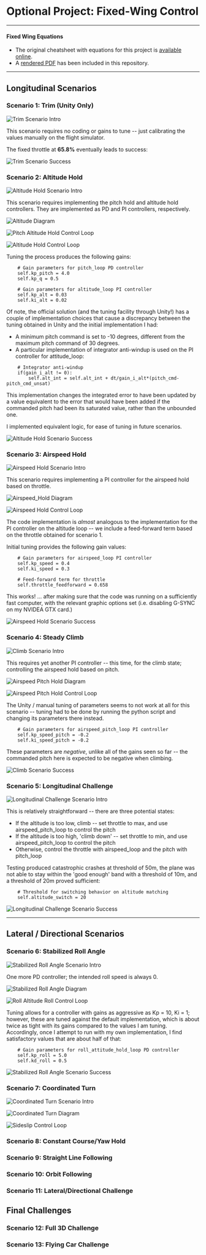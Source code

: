 # Optional Project: Fixed-Wing Control

---

#### Fixed Wing Equations
* The original cheatsheet with equations for this project is [available online](https://www.overleaf.com/read/cvqmtzyhqjnj).
* A [rendered PDF](Fixed%20Wing%20Cheatsheet.pdf) has been included in this repository.

---

## Longitudinal Scenarios

### Scenario 1: Trim (Unity Only)

![Trim Scenario Intro](images/scenario/scenario1_intro.png)

This scenario requires no coding or gains to tune -- just calibrating the values manually on the flight simulator.

The fixed throttle at **65.8%** eventually leads to success:

![Trim Scenario Success](images/scenario/scenario1_success.png)


### Scenario 2: Altitude Hold

![Altitude Hold Scenario Intro](images/scenario/scenario2_intro.png)


This scenario requires implementing the pitch hold and altitude hold controllers.  They are implemented as PD and PI controllers, respectively.

![Altitude Diagram](Diagrams/altitude_hold.png)

![Pitch Altitude Hold Control Loop](images/control_loop/pitch_altitude.png)

![Altitude Hold Control Loop](images/control_loop/altitude.png)

Tuning the process produces the following gains:

```
    # Gain parameters for pitch_loop PD controller
    self.kp_pitch = 4.0
    self.kp_q = 0.5

    # Gain parameters for altitude_loop PI controller
    self.kp_alt = 0.03
    self.ki_alt = 0.02
```

Of note, the official solution (and the tuning facility through Unity!) has a couple of implementation choices that cause a discrepancy between the tuning obtained in Unity and the initial implementation I had:
- A minimum pitch command is set to -10 degrees, different from the maximum pitch command of 30 degrees.
- A particular implementation of integrator anti-windup is used on the PI controller for attitude_loop:

```
    # Integrator anti-windup
    if(gain_i_alt != 0):
        self.alt_int = self.alt_int + dt/gain_i_alt*(pitch_cmd-pitch_cmd_unsat)
``` 
 
This implementation changes the integrated error to have been updated by a value equivalent to the error that would have been added if the commanded pitch had been its saturated value, rather than the unbounded one.

I implemented equivalent logic, for ease of tuning in future scenarios.

![Altitude Hold Scenario Success](images/scenario/scenario2_success.png)

### Scenario 3: Airspeed Hold

![Airspeed Hold Scenario Intro](images/scenario/scenario3_intro.png)

This scenario requires implementing a PI controller for the airspeed hold based on throttle. 

![Airspeed_Hold Diagram](Diagrams/airspeed_hold.png)

![Airspeed Hold Control Loop](images/control_loop/airspeed_throttle.png)

The code implementation is *almost* analogous to the implementation for the PI controller on the altitude loop -- we include a feed-forward term based on the throttle obtained for scenario 1.

Initial tuning provides the following gain values:

```
    # Gain parameters for airspeed_loop PI controller
    self.kp_speed = 0.4
    self.ki_speed = 0.3

    # Feed-forward term for throttle
    self.throttle_feedforward = 0.658
```

This works! ... after making sure that the code was running on a sufficiently fast computer, with the relevant graphic options set (i.e. disabling G-SYNC on my NVIDEA GTX card.)

![Airspeed Hold Scenario Success](images/scenario/scenario3_success.png)

### Scenario 4: Steady Climb

![Climb Scenario Intro](images/scenario/scenario4_intro.png)

This requires yet another PI controller -- this time, for the climb state; controlling the airspeed hold based on pitch.

![Airspeed Pitch Hold Diagram](Diagrams/airspeed_pitch_hold.png)

![Airspeed Pitch Hold Control Loop](images/control_loop/airspeed_pitch.png)

The Unity / manual tuning of parameters seems to not work at all for this scenario -- tuning had to be done by running the python script and changing its parameters there instead.

```
    # Gain parameters for airspeed_pitch_loop PI controller
    self.kp_speed_pitch = -0.2
    self.ki_speed_pitch = -0.2
```

These parameters are *negative*, unlike all of the gains seen so far -- the commanded pitch here is expected to be negative when climbing.

![Climb Scenario Success](images/scenario/scenario4_success.png)


### Scenario 5: Longitudinal Challenge

![Longitudinal Challenge Scenario Intro](images/scenario/scenario5_intro.png)

This is relatively straightforward -- there are three potential states:

* If the altitude is too low, climb -- set throttle to max, and use airspeed_pitch_loop to control the pitch
* If the altitude is too high, 'climb down' -- set throttle to min, and use airspeed_pitch_loop to control the pitch
* Otherwise, control the throttle with airspeed_loop and the pitch with pitch_loop

Testing produced catastrophic crashes at threshold of 50m, the plane was not able to stay within the 'good enough' band with a threshold of 10m, and a threshold of 20m proved sufficient:

```
    # Threshold for switching behavior on altitude matching
    self.altitude_switch = 20
```

![Longitudinal Challenge Scenario Success](images/scenario/scenario5_success.png)

---

## Lateral / Directional Scenarios


### Scenario 6: Stabilized Roll Angle

![Stabilized Roll Angle Scenario Intro](images/scenario/scenario6_intro.png)

One more PD controller; the intended roll speed is always 0.

![Stabilized Roll Angle Diagram](Diagrams/roll_loop.png)

![Roll Altitude Roll Control Loop](images/control_loop/roll_altitude.png)

Tuning allows for a controller with gains as aggressive as Kp = 10, Ki = 1; however, these are tuned against the default implementation, which is about twice as tight with its gains compared to the values I am tuning.  Accordingly, once I attempt to run with my own implementation, I find satisfactory values that are about half of that:

```
    # Gain parameters for roll_attitude_hold_loop PD controller
    self.kp_roll = 5.0
    self.kd_roll = 0.5
```

![Stabilized Roll Angle Scenario Success](images/scenario/scenario6_success.png)


### Scenario 7: Coordinated Turn

![Coordinated Turn Scenario Intro](images/scenario/scenario7_intro.png)

![Coordinated Turn Diagram](Diagrams/sideslip_hold.PNG)

![Sideslip Control Loop](images/control_loop/sideslip.png)

### Scenario 8: Constant Course/Yaw Hold

### Scenario 9: Straight Line Following

### Scenario 10: Orbit Following

### Scenario 11: Lateral/Directional Challenge

## Final Challenges

### Scenario 12: Full 3D Challenge

### Scenario 13: Flying Car Challenge